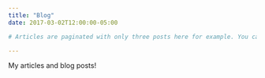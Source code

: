 ```yaml
---
title: "Blog"
date: 2017-03-02T12:00:00-05:00

# Articles are paginated with only three posts here for example. You can set the number of entries to show on this page with the "pagination" setting in the config file.

---
```

My articles and blog posts! 